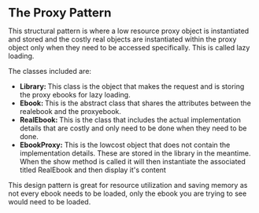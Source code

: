 <p><strong><span style="font-size: 24px;">The Proxy Pattern</span></strong></p>
<p>This structural pattern is where a low resource proxy object is instantiated and stored and the costly real objects are instantiated within the proxy object only when they need to be accessed specifically. This is called lazy loading.</p>
<p>The classes included are:</p>
<ul>
    <li><strong>Library:&nbsp;</strong>This class is the object that makes the request and is storing the proxy ebooks for lazy loading.</li>
    <li><strong>Ebook:&nbsp;</strong>This is the abstract class that shares the attributes between the realebook and the proxyebook.</li>
    <li><strong>RealEbook:&nbsp;</strong>This is the class that includes the actual implementation details that are costly and only need to be done when they need to be done.</li>
    <li><strong>EbookProxy:</strong> This is the lowcost object that does not contain the implementation details. These are stored in the library in the meantime. When the show method is called it will then instantiate the associated titled RealEbook and then display it&apos;s content</li>
</ul>
<p>This design pattern is great for resource utilization and saving memory as not every ebook needs to be loaded, only the ebook you are trying to see would need to be loaded.</p>